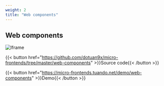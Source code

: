 ```yaml
---
weight: 2
title: "Web components"
---
```


## Web components

![Iframe](/images/react-example.png)

{{< button href="https://github.com/dotuan9x/micro-frontends/tree/master/web-components" >}}Source code{{< /button >}}

{{< button href="https://micro-frontends.tuando.net/demo/web-components" >}}Demo{{< /button >}}
